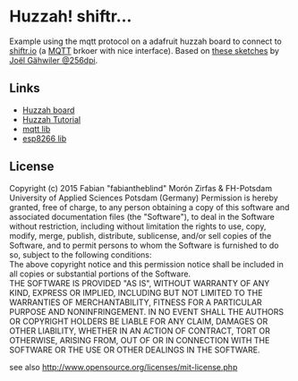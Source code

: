 Huzzah! shiftr…
===============

Example using the mqtt protocol on a adafruit huzzah board to connect to [shiftr.io](https://shiftr.io/) (a [MQTT](http://mqtt.org/) brkoer with nice interface). Based on [these sketches](https://github.com/IAD-ZHDK/ShifterBit) by [Joël Gähwiler @256dpi](https://github.com/256dpi).  

## Links  

- [Huzzah board](http://www.adafruit.com/products/2471)  
- [Huzzah Tutorial](https://learn.adafruit.com/adafruit-huzzah-esp8266-breakout/overview) 
- [mqtt lib](https://github.com/256dpi/arduino-mqtt)
- [esp8266 lib](https://github.com/esp8266/Arduino)  

## License  

Copyright (c)  2015 Fabian "fabiantheblind" Morón Zirfas & FH-Potsdam University of Applied Sciences Potsdam (Germany)
Permission is hereby granted, free of charge, to any person obtaining a copy of this software and associated documentation files (the "Software"), to deal in the Software  without restriction, including without limitation the rights to use, copy, modify, merge, publish, distribute, sublicense, and/or sell copies of the Software, and to  permit persons to whom the Software is furnished to do so, subject to the following conditions:  
The above copyright notice and this permission notice shall be included in all copies or substantial portions of the Software.  
THE SOFTWARE IS PROVIDED "AS IS", WITHOUT WARRANTY OF ANY KIND, EXPRESS OR IMPLIED, INCLUDING BUT NOT LIMITED TO THE WARRANTIES OF MERCHANTABILITY, FITNESS FOR A  PARTICULAR PURPOSE AND NONINFRINGEMENT. IN NO EVENT SHALL THE AUTHORS OR COPYRIGHT HOLDERS BE LIABLE FOR ANY CLAIM, DAMAGES OR OTHER LIABILITY, WHETHER IN AN ACTION OF  CONTRACT, TORT OR OTHERWISE, ARISING FROM, OUT OF OR IN CONNECTION WITH THE SOFTWARE OR THE USE OR OTHER DEALINGS IN THE SOFTWARE.  

see also http://www.opensource.org/licenses/mit-license.php

